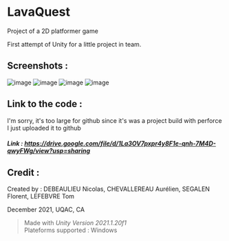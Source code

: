 # LavaQuest
Project of a 2D platformer game


First attempt of Unity for a little project in team.

## Screenshots :

![image](https://user-images.githubusercontent.com/80623426/156809615-422222b1-d007-4c1d-8d63-aa5bf573b1e1.png)
![image](https://user-images.githubusercontent.com/80623426/156809739-b8d042e7-60fa-4436-b295-7e43e5ac7e91.png)
![image](https://user-images.githubusercontent.com/80623426/156809856-fc7e1bb5-bfc8-44c6-9b2c-b3bdff61ceff.png)
![image](https://user-images.githubusercontent.com/80623426/156809895-b49a2a6c-3c75-43e5-8d59-c5dd0a9a83aa.png)


## Link to the code :

I'm sorry, it's too large for github since it's was a project build with perforce I just uploaded it to github 

##### Link : https://drive.google.com/file/d/1La3OV7pxpr4y8F1e-qnh-7M4D-qwyFWg/view?usp=sharing


## Credit :
Created by : DEBEAULIEU Nicolas, CHEVALLEREAU Aurélien, SEGALEN Florent, LEFEBVRE Tom

December 2021, UQAC, CA

> Made with *Unity Version 2021.1.20f1* \
> Plateforms supported : Windows
